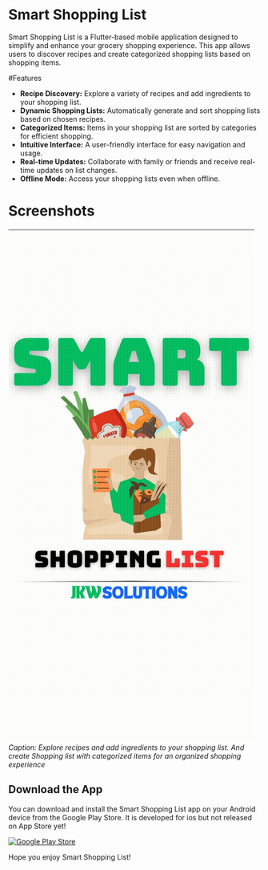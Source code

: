 # Smart Shopping List

Smart Shopping List is a Flutter-based mobile application designed to simplify and enhance your grocery shopping experience. This app allows users to discover recipes and create categorized shopping lists based on shopping items.

#Features

- **Recipe Discovery:** Explore a variety of recipes and add ingredients to your shopping list.
- **Dynamic Shopping Lists:** Automatically generate and sort shopping lists based on chosen recipes.
- **Categorized Items:** Items in your shopping list are sorted by categories for efficient shopping.
- **Intuitive Interface:** A user-friendly interface for easy navigation and usage.
- **Real-time Updates:** Collaborate with family or friends and receive real-time updates on list changes.
- **Offline Mode:** Access your shopping lists even when offline.

# Screenshots
![Showing different features](gifs/app.gif)
*Caption: Explore recipes and add ingredients to your shopping list. And create Shopping list with categorized items for an organized shopping experience*


## Download the App

You can download and install the Smart Shopping List app on your Android device from the Google Play Store. It is developed for ios but not released on App Store yet!

[![Google Play Store](logo/applogo.png)](https://play.google.com/store/apps/details?id=com.JKWSolutions.listapp&pli=1)


Hope you enjoy Smart Shopping List!
